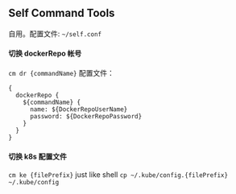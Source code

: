 ## Self Command Tools
自用。配置文件: `~/self.conf`


#### 切换 dockerRepo 帐号
`cm dr {commandName}`
配置文件：
```
{
  dockerRepo {
    ${commandName} {
      name: ${DockerRepoUserName}
      password: ${DockerRepoPassword}
    }
  }
}
```
#### 切换 k8s 配置文件
`cm ke {filePrefix}` just like shell `cp ~/.kube/config.{filePrefix} ~/.kube/config`
